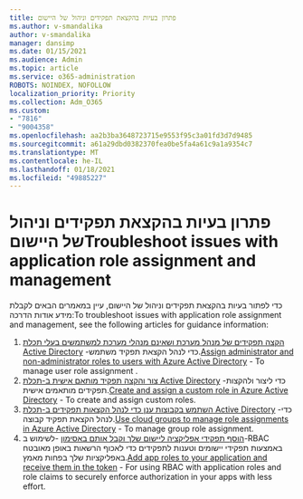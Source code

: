 ```yaml
---
title: פתרון בעיות בהקצאת תפקידים וניהול של היישום
ms.author: v-smandalika
author: v-smandalika
manager: dansimp
ms.date: 01/15/2021
ms.audience: Admin
ms.topic: article
ms.service: o365-administration
ROBOTS: NOINDEX, NOFOLLOW
localization_priority: Priority
ms.collection: Adm_O365
ms.custom:
- "7816"
- "9004358"
ms.openlocfilehash: aa2b3ba3648723715e9553f95c3a01fd3d7d9485
ms.sourcegitcommit: a61a29dbd0382370fea0be5fa4a61c9a1a9354c7
ms.translationtype: MT
ms.contentlocale: he-IL
ms.lasthandoff: 01/18/2021
ms.locfileid: "49885227"
---
```

# <a name="troubleshoot-issues-with-application-role-assignment-and-management"></a><span data-ttu-id="21e75-102">פתרון בעיות בהקצאת תפקידים וניהול של היישום</span><span class="sxs-lookup"><span data-stu-id="21e75-102">Troubleshoot issues with application role assignment and management</span></span>

<span data-ttu-id="21e75-103">כדי לפתור בעיות בהקצאת תפקידים וניהול של היישום, עיין במאמרים הבאים לקבלת מידע אודות הדרכה:</span><span class="sxs-lookup"><span data-stu-id="21e75-103">To troubleshoot issues with application role assignment and management, see the following articles for guidance information:</span></span>

1. <span data-ttu-id="21e75-104">[הקצה תפקידים של מנהל מערכת ושאינם מנהלי מערכת למשתמשים בעלי תכלת Active Directory](https://docs.microsoft.com/azure/active-directory/fundamentals/active-directory-users-assign-role-azure-portal) -כדי לנהל הקצאת תפקיד משתמש.</span><span class="sxs-lookup"><span data-stu-id="21e75-104">[Assign administrator and non-administrator roles to users with Azure Active Directory](https://docs.microsoft.com/azure/active-directory/fundamentals/active-directory-users-assign-role-azure-portal) - To manage user role assignment .</span></span>
2. <span data-ttu-id="21e75-105">[צור והקצה תפקיד מותאם אישית ב-תכלת Active Directory](https://docs.microsoft.com/azure/active-directory/roles/custom-create) -כדי ליצור ולהקצות תפקידים מותאמים אישית.</span><span class="sxs-lookup"><span data-stu-id="21e75-105">[Create and assign a custom role in Azure Active Directory](https://docs.microsoft.com/azure/active-directory/roles/custom-create) - To create and assign custom roles.</span></span>
3. <span data-ttu-id="21e75-106">[השתמש בקבוצות ענן כדי לנהל הקצאות תפקידים ב-תכלת Active Directory](https://docs.microsoft.com/azure/active-directory/roles/groups-concept) -כדי לנהל הקצאת תפקיד קבוצה.</span><span class="sxs-lookup"><span data-stu-id="21e75-106">[Use cloud groups to manage role assignments in Azure Active Directory](https://docs.microsoft.com/azure/active-directory/roles/groups-concept) - To manage group role assignment.</span></span>
4. <span data-ttu-id="21e75-107">[הוסף תפקידי אפליקציה ליישום שלך וקבל אותם באסימון](https://docs.microsoft.com/azure/active-directory/develop/howto-add-app-roles-in-azure-ad-apps#app-roles-vs-groups) -לשימוש ב-RBAC באמצעות תפקידי יישומים וטענות לתפקידים כדי לאכוף הרשאות באופן מאובטח באפליקציות שלך בפחות מאמץ.</span><span class="sxs-lookup"><span data-stu-id="21e75-107">[Add app roles to your application and receive them in the token](https://docs.microsoft.com/azure/active-directory/develop/howto-add-app-roles-in-azure-ad-apps#app-roles-vs-groups) - For using RBAC with application roles and role claims to securely enforce authorization in your apps with less effort.</span></span>
